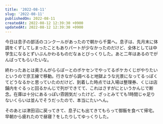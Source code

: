 ```yaml
---
title: '2022-08-11'
slug: '2022-08-11'
publishedOn: 2022-08-11
createdAt: 2022-08-12 12:39:30 +0900
updatedAt: 2022-08-12 12:39:30 +0900
---
```

今日は息子の部活のコンクールがあったので朝から千葉へ。息子は、先月末に体調をくずしてしまったこともありパートが少なかったのだけど、全体としては中学生になるとずいぶんかわるものだなぁとびっくりした。あと二年はあるのでがんばってもらいたいな。

終わったあとは奥さんがららぽーとのポケセンでやってるポケカくじがやりたいというので京王線で移動。行きながら調べると地獄ような光景になってるっぽくてどうなるかと思っていたのだけど、到着した時点では入場は整理券、くじは店舗内をぐるっと回るかんじで列ができてて、これはさすがにというかんじで断念。在庫は十分にあるっぽい雰囲気だったけど、ざっとみてても1時間じゃ足りないくらいは並んでそうだったので、本当にたいへん。

そのあとは津田沼に戻ってきて、息子にも出てきてもらって御飯を食べて帰宅。早朝から疲れたので昼寝？をしたりしてゆっくりした。
